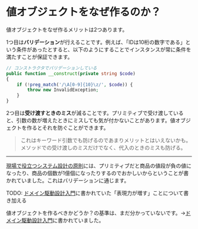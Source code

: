 # 値オブジェクトをなぜ作るのか？

値オブジェクトをなぜ作るメリットは2つあります。

1つ目は**バリデーション**が行えることです。例えば、「IDは10桁の数字である」という条件があったとすると、以下のようにすることでインスタンスが常に条件を満たすことが保証できます。

```php
// コンストラクタでバリデーションしている
public function __construct(private string $code)
{
    if (!preg_match('/\A[0-9]{10}\z/', $code)) {
        throw new InvalidException;
    }
}
```

2つ目は**受け渡すときのミス**が減ることです。プリミティブで受け渡していると、引数の数が増えたときにミスしても気が付かないことがあります。値オブジェクトを作るとそれを防ぐことができます。

> これはキーワード引数でも防げるのであまりメリットとはいえないかも。メソッドでの受け渡しのミスだけでなく、代入のときのミスも防げる。

---

[現場で役立つシステム設計の原則](learnings/現場で役立つシステム設計の原則.md)には、プリミティブだと商品の値段が負の値になったり、商品の個数が1億個になったりするのでおかしいからということが書かれていました。これはバリデーションに通じます。

TODO: [ドメイン駆動設計入門](learnings/ドメイン駆動設計入門.md)に書かれていた「表現力が増す」ことについて書き加える

値オブジェクトを作るべきかどうか？の基準は、まだ分かっていないです。→[ドメイン駆動設計入門](learnings/ドメイン駆動設計入門.md)に書かれていました。

